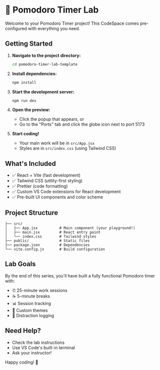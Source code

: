 # 🍅 Pomodoro Timer Lab

Welcome to your Pomodoro Timer project! This CodeSpace comes pre-configured with everything you need.

## Getting Started

1. **Navigate to the project directory:**

   ```bash
   cd pomodoro-timer-lab-template
   ```

2. **Install dependencies:**

   ```bash
   npm install
   ```

3. **Start the development server:**

   ```bash
   npm run dev
   ```

4. **Open the preview:**

   - Click the popup that appears, or
   - Go to the "Ports" tab and click the globe icon next to port 5173

5. **Start coding!**
   - Your main work will be in `src/App.jsx`
   - Styles are in `src/index.css` (using Tailwind CSS)

## What's Included

- ✅ React + Vite (fast development)
- ✅ Tailwind CSS (utility-first styling)
- ✅ Prettier (code formatting)
- ✅ Custom VS Code extensions for React development
- ✅ Pre-built UI components and color scheme

## Project Structure

```
├── src/
│   ├── App.jsx          # Main component (your playground!)
│   ├── main.jsx         # React entry point
│   └── index.css        # Tailwind styles
├── public/              # Static files
├── package.json         # Dependencies
└── vite.config.js       # Build configuration
```

## Lab Goals

By the end of this series, you'll have built a fully functional Pomodoro timer with:

- ⏰ 25-minute work sessions
- ☕ 5-minute breaks
- 📊 Session tracking
- 🎨 Custom themes
- 📝 Distraction logging

## Need Help?

- Check the lab instructions
- Use VS Code's built-in terminal
- Ask your instructor!

Happy coding! 🚀
